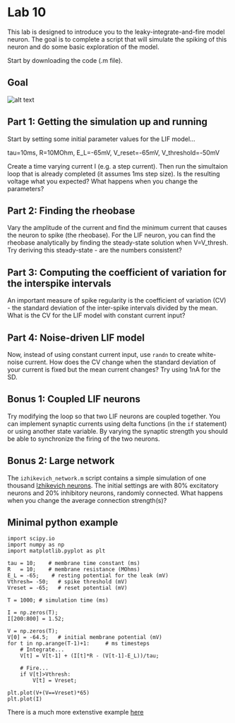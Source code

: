 # Lab 10

This lab is designed to introduce you to the leaky-integrate-and-fire model neuron. The goal is to complete a script that will simulate the spiking of this neuron and do some basic exploration of the model.

Start by downloading the code (.m file).

## Goal

![alt text](https://github.com/stevensonlab/teaching/raw/master/sand/labs/lab10/assets/output.png)

## Part 1: Getting the simulation up and running

Start by setting some initial parameter values for the LIF model...

tau=10ms, R=10MOhm, E_L=-65mV, V_reset=-65mV, V_threshold=-50mV

Create a time varying current I (e.g. a step current). Then run the simultaion loop that is already completed (it assumes 1ms step size). Is the resulting voltage what you expected? What happens when you change the parameters?

## Part 2: Finding the rheobase

Vary the amplitude of the current and find the minimum current that causes the neuron to spike (the rheobase). For the LIF neuron, you can find the rheobase analytically by finding the steady-state solution when V=V_thresh. Try deriving this steady-state - are the numbers consistent?

## Part 3: Computing the coefficient of variation for the interspike intervals

An important measure of spike regularity is the coefficient of variation (CV) - the standard deviation of the inter-spike intervals divided by the mean. What is the CV for the LIF model with constant current input?

## Part 4: Noise-driven LIF model

Now, instead of using constant current input, use `randn` to create white-noise current. How does the CV change when the standard deviation of your current is fixed but the mean current changes? Try using 1nA for the SD.

## Bonus 1: Coupled LIF neurons

Try modifying the loop so that two LIF neurons are coupled together. You can implement synaptic currents using delta functions (in the `if` statement) or using another state variable. By varying the synaptic strength you should be able to synchronize the firing of the two neurons.

## Bonus 2: Large network

The `izhikevich_network.m` script contains a simple simulation of one thousand [Izhikevich neurons](https://www.izhikevich.org/publications/spikes.htm). The initial settings are with 80% excitatory neurons and 20% inhibitory neurons, randomly connected. What happens when you change the average connection strength(s)?

## Minimal python example

	import scipy.io
	import numpy as np
	import matplotlib.pyplot as plt
	
	tau = 10;    # membrane time constant (ms)
	R   = 10;    # membrane resistance (MOhms)
	E_L = -65;    # resting potential for the leak (mV)
	Vthresh= -50;   # spike threshold (mV)
	Vreset = -65;   # reset potential (mV)
	
	T = 1000; # simulation time (ms)
	
	I = np.zeros(T);
	I[200:800] = 1.52;
	
	V = np.zeros(T);
	V[0] = -64.5;   # initial membrane potential (mV)
	for t in np.arange(T-1)+1:     # ms timesteps
    	# Integrate...
    	V[t] = V[t-1] + (I[t]*R - (V[t-1]-E_L))/tau;
    
    	# Fire...
	    if V[t]>Vthresh:
	        V[t] = Vreset;

	plt.plot(V+(V==Vreset)*65)
	plt.plot(I)

There is a much more extenstive example [here](https://neuronaldynamics-exercises.readthedocs.io/en/latest/exercises/leaky-integrate-and-fire.html)